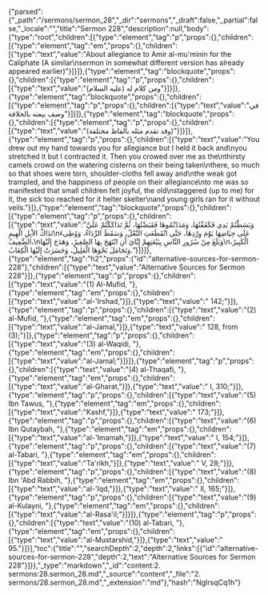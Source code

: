 {"parsed":{"_path":"/sermons/sermon_28","_dir":"sermons","_draft":false,"_partial":false,"_locale":"","title":"Sermon 228","description":null,"body":{"type":"root","children":[{"type":"element","tag":"p","props":{},"children":[{"type":"element","tag":"em","props":{},"children":[{"type":"text","value":"About allegiance to Amir al-mu'minin for the Caliphate (A similar\nsermon in somewhat different version has already appeared earlier)"}]}]},{"type":"element","tag":"blockquote","props":{},"children":[{"type":"element","tag":"p","props":{},"children":[{"type":"text","value":"ومن كلام له (عليه السلام)"}]}]},{"type":"element","tag":"blockquote","props":{},"children":[{"type":"element","tag":"p","props":{},"children":[{"type":"text","value":"في وصف بيعته بالخلافة"}]}]},{"type":"element","tag":"blockquote","props":{},"children":[{"type":"element","tag":"p","props":{},"children":[{"type":"text","value":"(وقد تقدم مثله بألفاظ مختلفة)"}]}]},{"type":"element","tag":"p","props":{},"children":[{"type":"text","value":"You drew out my hand towards you for allegiance but I held it back and\nyou stretched it but I contracted it. Then you crowed over me as the\nthirsty camels crowd on the watering cisterns on their being taken\nthere, so much so that shoes were torn, shoulder-cloths fell away and\nthe weak got trampled, and the happiness of people on their allegiance\nto me was so manifested that small children felt joyful, the old\nstaggered (up to me) for it, the sick too reached for it helter skelter\nand young girls ran for it without veils."}]},{"type":"element","tag":"blockquote","props":{},"children":[{"type":"element","tag":"p","props":{},"children":[{"type":"text","value":"وَبَسَطْتُمْ يَدِي فَكَفَفْتُهَا، وَمَدَدْتُمُوهَا فَقَبَضْتُهَا، ثُمَّ تَدَاكَكْتُمْ عَلَيَّ تَدَاكَّ الاْبِلِ الْهِيمِ\nعَلَى حِيَاضِهَا يَوْمَ وِرْدِهَا، حَتَّى انْقَطَعَتِ النَّعْلُ، وَسَقَطَ الرِّدَاءُ، وَوُطِىءَ الضَّعِيفُ،\nوَبَلَغَ مِنْ سُرُورِ النَّاسِ بِبَيْعَتِهِمْ إِيَّايَ أَنِ ابْتَهَجَ بِهَا الصَّغِيرُ، وَهَدَجَ إِلَيْهَا\nالْكَبِيرُ، وَتَحَامَلَ نَحْوَهَا الْعَلِيلُ، وَحَسَرَتْ إِلَيْهَا الْكِعَابُ."}]}]},{"type":"element","tag":"h2","props":{"id":"alternative-sources-for-sermon-228"},"children":[{"type":"text","value":"Alternative Sources for Sermon 228"}]},{"type":"element","tag":"p","props":{},"children":[{"type":"text","value":"(1) Al-Mufid, "},{"type":"element","tag":"em","props":{},"children":[{"type":"text","value":"al-'Irshad,"}]},{"type":"text","value":" 142;"}]},{"type":"element","tag":"p","props":{},"children":[{"type":"text","value":"(2) al-Mufid, "},{"type":"element","tag":"em","props":{},"children":[{"type":"text","value":"al-Jamal,"}]},{"type":"text","value":" 128, from (3);"}]},{"type":"element","tag":"p","props":{},"children":[{"type":"text","value":"(3) al-Waqidi, "},{"type":"element","tag":"em","props":{},"children":[{"type":"text","value":"al-Jamal;"}]}]},{"type":"element","tag":"p","props":{},"children":[{"type":"text","value":"(4) al-Thaqafi, "},{"type":"element","tag":"em","props":{},"children":[{"type":"text","value":"al-Gharat,"}]},{"type":"text","value":" I, 310;"}]},{"type":"element","tag":"p","props":{},"children":[{"type":"text","value":"(5) Ibn Tawus, "},{"type":"element","tag":"em","props":{},"children":[{"type":"text","value":"Kashf,"}]},{"type":"text","value":" 173;"}]},{"type":"element","tag":"p","props":{},"children":[{"type":"text","value":"(6) Ibn Qutaybah, "},{"type":"element","tag":"em","props":{},"children":[{"type":"text","value":"al-'Imamah,"}]},{"type":"text","value":" I, 154;"}]},{"type":"element","tag":"p","props":{},"children":[{"type":"text","value":"(7) al-Tabari, "},{"type":"element","tag":"em","props":{},"children":[{"type":"text","value":"Ta'rikh,"}]},{"type":"text","value":" V, 28;"}]},{"type":"element","tag":"p","props":{},"children":[{"type":"text","value":"(8) Ibn 'Abd Rabbih, "},{"type":"element","tag":"em","props":{},"children":[{"type":"text","value":"al-'Iqd,"}]},{"type":"text","value":" II, 165;"}]},{"type":"element","tag":"p","props":{},"children":[{"type":"text","value":"(9) al-Kulayni, "},{"type":"element","tag":"em","props":{},"children":[{"type":"text","value":"al-Rasa'il;"}]}]},{"type":"element","tag":"p","props":{},"children":[{"type":"text","value":"(10) al-Tabari, "},{"type":"element","tag":"em","props":{},"children":[{"type":"text","value":"al-Mustarshid,"}]},{"type":"text","value":" 95."}]}],"toc":{"title":"","searchDepth":2,"depth":2,"links":[{"id":"alternative-sources-for-sermon-228","depth":2,"text":"Alternative Sources for Sermon 228"}]}},"_type":"markdown","_id":"content:2. sermons:28.sermon_28.md","_source":"content","_file":"2. sermons/28.sermon_28.md","_extension":"md"},"hash":"NgIrsqCq1h"}